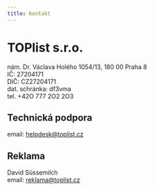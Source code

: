 ```yaml
---
title: Kontakt
---
```

# TOPlist s.r.o.
nám. Dr. Václava Holého 1054/13, 180 00 Praha 8<br>
IČ: 27204171<br>
DIČ: CZ27204171<br>
dat. schránka: df3vma<br>
tel. +42O 777 2O2 2O3<br>

## Technická podpora
email: helpdesk@toplist.cz

## Reklama
David Süssemilch<br>
email: reklama@toplist.cz
